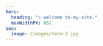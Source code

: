 ```yaml
---
hero:
  heading: "> welcome to-my-site." 
  maxWidthPX: 652
seo:
  image: /images/hero-2.jpg
---
```

